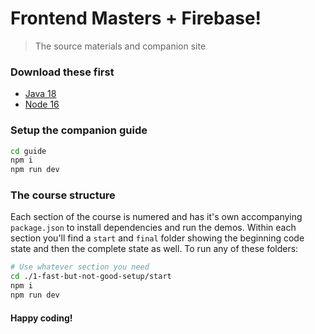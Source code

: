# Frontend Masters + Firebase!

> The source materials and companion site

### Download these first
- [Java 18](https://www.oracle.com/java/technologies/downloads/#jdk18-mac)
- [Node 16](https://nodejs.org/)

### Setup the companion guide

```bash
cd guide
npm i
npm run dev
```

### The course structure
Each section of the course is numered and has it's own accompanying `package.json` to install dependencies and run the demos. Within each section you'll find a `start` and `final` folder showing the beginning code state and then the complete state as well. To run any of these folders:

```bash
# Use whatever section you need
cd ./1-fast-but-not-good-setup/start
npm i
npm run dev
```

#### Happy coding!
